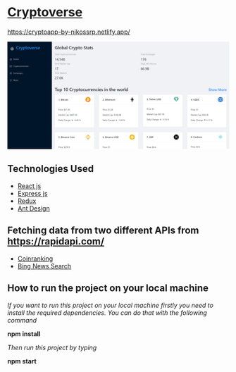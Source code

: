 # [Cryptoverse](https://cryptoapp-by-nikossrp.netlify.app/)

https://cryptoapp-by-nikossrp.netlify.app/

[![crypto](https://github.com/nikossrp/Cryptoverse/blob/master/public/cryptoapp.png)](https://cryptoapp-by-nikossrp.netlify.app/)


## Technologies Used
- [React js](https://reactjs.org/)
- [Express js](https://expressjs.com/)
- [Redux](https://redux-toolkit.js.org/)
- [Ant Design](https://ant.design/)

 ## Fetching data from two different APIs from https://rapidapi.com/
  - [Coinranking](https://rapidapi.com/Coinranking/api/coinranking1/)
  - [Bing News Search](https://rapidapi.com/microsoft-azure-org-microsoft-cognitive-services/api/bing-news-search1/)

## How to run the project on your local machine
*If you want to run this project on your local machine firstly you need to install the required dependencies. You can do that with the following command*

  **npm install**

*Then run this project by typing*
  
  **npm start**
